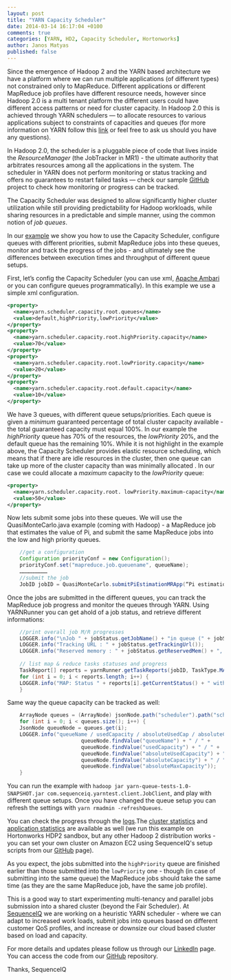 ```yaml
---
layout: post
title: "YARN Capacity Scheduler"
date: 2014-03-14 16:17:04 +0100
comments: true
categories: [YARN, HD2, Capacity Scheduler, Hortonworks]
author: Janos Matyas
published: false
---
```


Since the emergence of Hadoop 2 and the YARN based architecture we have a platform where we can run multiple applications (of different types) not constrained only to MapReduce. Different applications or different MapReduce job profiles have different resource needs, however since Hadoop 2.0 is a multi tenant platform the different users could have different access patterns or need for cluster capacity. In Hadoop 2.0 this is achieved through YARN schedulers — to allocate resources to various applications subject to constraints of capacities and queues (for more information on YARN follow this [link](http://hortonworks.com/hadoop/yarn/) or feel free to ask us should you have any questions).

In Hadoop 2.0, the scheduler is a pluggable piece of code that lives inside the *ResourceManager* (the JobTracker in MR1) - the ultimate authority that arbitrates resources among all the applications in the system. The scheduler in YARN does not perform monitoring or status tracking and offers no guarantees to restart failed tasks — check our sample [GitHub](https://github.com/sequenceiq/sequenceiq-samples/tree/master/yarn-queue-tests) project to check how monitoring or progress can be tracked. 

The Capacity Scheduler was designed to allow significantly higher cluster utilization while still providing predictability for Hadoop workloads, while sharing resources in a predictable and simple manner, using the common notion of *job queues*.

In our [example](https://github.com/sequenceiq/sequenceiq-samples/tree/master/yarn-queue-tests) we show you how to use the Capacity Scheduler, configure queues with different priorities, submit MapReduce jobs into these queues, monitor and track the progress of the jobs - and ultimately see the differences between execution times and throughput of different queue setups.

First, let’s config the Capacity Scheduler (you can use xml, [Apache Ambari](http://ambari.apache.org/) or you can configure queues programmatically). In this example we use a simple xml configuration.

``` xml 
<property>
  <name>yarn.scheduler.capacity.root.queues</name>
  <value>default,highPriority,lowPriority</value>
</property>
<property>
  <name>yarn.scheduler.capacity.root.highPriority.capacity</name>
  <value>70</value>
</property>
<property>
  <name>yarn.scheduler.capacity.root.lowPriority.capacity</name>
  <value>20</value>
</property>
<property>
  <name>yarn.scheduler.capacity.root.default.capacity</name>
  <value>10</value>
</property>
```
We have 3 queues, with different queue setups/priorities. Each queue is given a *minimum* guaranteed percentage of total cluster capacity available - the total guaranteed capacity must equal 100%. In our example the *highPriority* queue has 70% of the resources, the *lowPriority* 20%, and the default queue has the remaining 10%. While it is not highlight in the example above, the Capacity Scheduler provides elastic resource scheduling, which means that if there are idle resources in the cluster, then one queue can take up more of the cluster capacity than was minimally allocated . In our case we could allocate a *maximum* capacity to the *lowPriority* queue:

``` xml 
<property>
  <name>yarn.scheduler.capacity.root. lowPriority.maximum-capacity</name>
  <value>50</value>
</property>
```

Now lets submit some jobs into these queues. We will use the QuasiMonteCarlo.java example (coming with Hadoop) - a MapReduce job that estimates the value of Pi, and submit the same MapReduce jobs into the low and high priority queues. 

``` java
    //get a configuration
    Configuration priorityConf = new Configuration();
    priorityConf.set("mapreduce.job.queuename", queueName);
    ………………………		
    //submit the job
    JobID jobID = QuasiMonteCarlo.submitPiEstimationMRApp(“Pi estimation into: "+ queueName, 10, 3, tempDir, priorityConf);
```
Once the jobs are submitted in the different queues, you can track the MapReduce job progress and monitor the queues through YARN. Using YARNRunner you can get ahold of a job status, and retrieve different informations:

``` java 
    //print overall job M/R progresses
    LOGGER.info("\nJob " + jobStatus.getJobName() + "in queue (" + jobStatus.getQueue() + ")" + " progress M/R: " + 		        jobStatus.getMapProgress() + "/" + jobStatus.getReduceProgress());
    LOGGER.info("Tracking URL : " + jobStatus.getTrackingUrl());
    LOGGER.info("Reserved memory : " + jobStatus.getReservedMem() + ", used memory : "+ jobStatus.getUsedMem() + " and  		used slots : "+ jobStatus.getNumUsedSlots());
		
    // list map & reduce tasks statuses and progress		
    TaskReport[] reports = yarnRunner.getTaskReports(jobID, TaskType.MAP);
	for (int i = 0; i < reports.length; i++) {
	LOGGER.info("MAP: Status " + reports[i].getCurrentStatus() + " with task ID " + reports[i].getTaskID() + ", and 	            progress " + reports[i].getProgress()); 
	}
```

Same way the queue capacity can be tracked as well:

```java 
    ArrayNode queues = (ArrayNode) jsonNode.path("scheduler").path("schedulerInfo").path("queues").get("queue");
    for (int i = 0; i < queues.size(); i++) {
	JsonNode queueNode = queues.get(i);						
	LOGGER.info("queueName / usedCapacity / absoluteUsedCap / absoluteCapacity / absMaxCapacity: " + 
						queueNode.findValue("queueName") + " / " +
						queueNode.findValue("usedCapacity") + " / " + 
						queueNode.findValue("absoluteUsedCapacity") + " / " + 
						queueNode.findValue("absoluteCapacity") + " / " +
						queueNode.findValue("absoluteMaxCapacity"));
    }

```
You can run the example with `hadoop jar yarn-queue-tests-1.0-SNAPSHOT.jar com.sequenceiq.yarntest.client.JobClient`, and play with different queue setups. Once you have changed the queue setup you can refresh the settings with `yarn rmadmin -refreshQueues`.

You can check the progress through the [logs](https://gist.github.com/matyix/9528220).The [cluster statistics]( http://sandbox.hortonworks.com:8088/cluster/scheduler) and [application statistics](http://sandbox.hortonworks.com:8088/cluster/apps) are available as well (we run this example on Hortonworks HDP2 sandbox, but any other Hadoop 2 distribution works - you can set your own cluster on Amazon EC2 using SequenceIQ's setup scripts from our [GitHub](https://github.com/sequenceiq/hadoop-cloud-scripts) page).

As you expect, the jobs submitted into the  `highPriority` queue are finished earlier than those submitted into the `lowPriority` one - though (in case of submitting into the same queue) the MapReduce jobs should take the same time (as they are the same MapReduce job, have the same job profile).

This is a good way to start experimenting multi-tenancy and parallel jobs submission into a shared cluster (beyond the Fair Scheduler). At [SequenceIQ](http://sequenceiq.com) we are working on a heuristic YARN scheduler - where we can adapt to increased work loads, submit jobs into queues based on different customer QoS profiles, and increase or downsize our cloud based cluster based on load and capacity. 

For more details and updates please follow us through our [LinkedIn](http://www.linkedin.com/company/sequenceiq/) page.
You can access the code from our [GitHub](https://github.com/sequenceiq/sequenceiq-samples/tree/master/yarn-queue-tests) repository.

Thanks,
SequenceIQ
